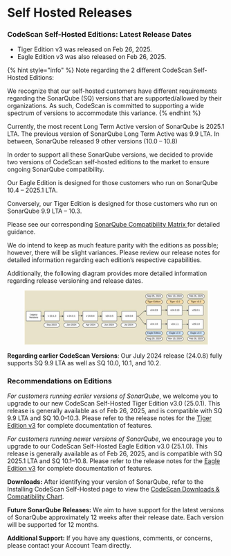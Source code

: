 # Self Hosted Releases

### CodeScan Self-Hosted Editions: Latest Release Dates&#x20;

* Tiger Edition v3 was released on Feb 26, 2025.&#x20;
* Eagle Edition v3 was also released on Feb 26, 2025.&#x20;

{% hint style="info" %}
Note regarding the 2 different CodeScan Self-Hosted Editions:&#x20;

We recognize that our self-hosted customers have different requirements regarding the SonarQube (SQ) versions that are supported/allowed by their organizations. As such, CodeScan is committed to supporting a wide spectrum of versions to accommodate this variance.&#x20;
{% endhint %}

Currently, the most recent Long Term Active version of SonarQube is 2025.1 LTA.  The previous version of SonarQube Long Term Active was 9.9 LTA.  In between, SonarQube released 9 other versions (10.0 – 10.8)&#x20;

In order to support all these SonarQube versions, we decided to provide two versions of CodeScan self-hosted editions to the market to ensure ongoing SonarQube compatibility. &#x20;

Our Eagle Edition is designed for those customers who run on SonarQube 10.4 – 2025.1 LTA.&#x20;

Conversely, our Tiger Edition is designed for those customers who run on SonarQube 9.9 LTA – 10.3. &#x20;

Please see our corresponding [SonarQube Compatibility Matrix ](https://knowledgebase.autorabit.com/product-guides/codescan/system-requirements-and-installation/installing-codescan-self-hosted#sonarqube-tm-download-1)for detailed guidance.&#x20;

We do intend to keep as much feature parity with the editions as possible; however, there will be slight variances. Please review our release notes for detailed information regarding each edition’s respective capabilities.&#x20;

Additionally, the following diagram provides more detailed information regarding release versioning and release dates. &#x20;

<figure><img src="../../../../.gitbook/assets/image (1629) (1).png" alt=""><figcaption></figcaption></figure>

**Regarding earlier CodeScan Versions**: Our July 2024 release (24.0.8) fully supports SQ 9.9 LTA as well as SQ 10.0, 10.1, and 10.2. &#x20;

### Recommendations on Editions&#x20;

_For customers running earlier versions of SonarQube_, we welcome you to upgrade to our new CodeScan Self-Hosted Tiger Edition v3.0 (25.0.1). This release is generally available as of Feb 26, 2025, and is compatible with SQ 9.9 LTA and SQ 10.0–10.3. Please refer to the release notes for the [Tiger Edition v3](https://knowledgebase.autorabit.com/release-notes/release-notes/codescan-release-notes/on-premise-releases/release-notes-24.0.13-tiger-2.0) for complete documentation of features. &#x20;

_For customers running newer versions of SonarQube_, we encourage you to upgrade to our CodeScan Self-Hosted Eagle Edition v3.0 (25.1.0). This release is generally available as of Feb 26, 2025, and is compatible with SQ 2025.1 LTA and SQ 10.1–10.8. Please refer to the release notes for the [Eagle Edition v3](https://knowledgebase.autorabit.com/release-notes/release-notes/codescan-release-notes/on-premise-releases/release-notes-24.0.13-tiger-2.0) for complete documentation of features.&#x20;

**Downloads:** After identifying your version of SonarQube, refer to the Installing CodeScan Self-Hosted page to view the [CodeScan Downloads & Compatibility Chart](https://knowledgebase.autorabit.com/product-guides/codescan/system-requirements-and-installation/installing-codescan-self-hosted#codescan-download-versions-and-compatibility-chart).&#x20;

**Future SonarQube Releases:** We aim to have support for the latest versions of SonarQube approximately 12 weeks after their release date. Each version will be supported for 12 months.&#x20;

**Additional Support:** If you have any questions, comments, or concerns, please contact your Account Team directly.&#x20;
